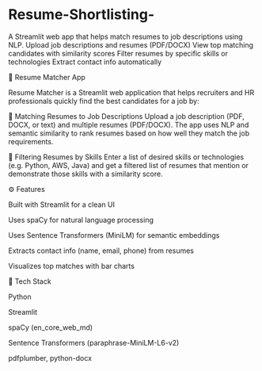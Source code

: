 # Resume-Shortlisting-
A Streamlit web app that helps match resumes to job descriptions using NLP.  Upload job descriptions and resumes (PDF/DOCX)  View top matching candidates with similarity scores  Filter resumes by specific skills or technologies  Extract contact info automatically


📄 Resume Matcher App

Resume Matcher is a Streamlit web application that helps recruiters and HR professionals quickly find the best candidates for a job by:

📌 Matching Resumes to Job Descriptions
Upload a job description (PDF, DOCX, or text) and multiple resumes (PDF/DOCX). The app uses NLP and semantic similarity to rank resumes based on how well they match the job requirements.

🧠 Filtering Resumes by Skills
Enter a list of desired skills or technologies (e.g. Python, AWS, Java) and get a filtered list of resumes that mention or demonstrate those skills with a similarity score.

⚙️ Features

Built with Streamlit for a clean UI

Uses spaCy for natural language processing

Uses Sentence Transformers (MiniLM) for semantic embeddings

Extracts contact info (name, email, phone) from resumes

Visualizes top matches with bar charts

🧪 Tech Stack

Python

Streamlit

spaCy (en_core_web_md)

Sentence Transformers (paraphrase-MiniLM-L6-v2)

pdfplumber, python-docx
